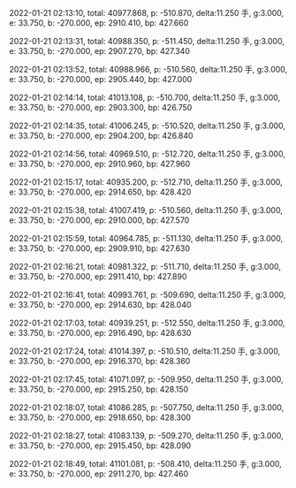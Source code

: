 2022-01-21 02:13:10, total: 40977.868, p: -510.870, delta:11.250 手, g:3.000, e: 33.750, b: -270.000, ep: 2910.410, bp: 427.660

2022-01-21 02:13:31, total: 40988.350, p: -511.450, delta:11.250 手, g:3.000, e: 33.750, b: -270.000, ep: 2907.270, bp: 427.340

2022-01-21 02:13:52, total: 40988.966, p: -510.560, delta:11.250 手, g:3.000, e: 33.750, b: -270.000, ep: 2905.440, bp: 427.000

2022-01-21 02:14:14, total: 41013.108, p: -510.700, delta:11.250 手, g:3.000, e: 33.750, b: -270.000, ep: 2903.300, bp: 426.750

2022-01-21 02:14:35, total: 41006.245, p: -510.520, delta:11.250 手, g:3.000, e: 33.750, b: -270.000, ep: 2904.200, bp: 426.840

2022-01-21 02:14:56, total: 40969.510, p: -512.720, delta:11.250 手, g:3.000, e: 33.750, b: -270.000, ep: 2910.960, bp: 427.960

2022-01-21 02:15:17, total: 40935.200, p: -512.710, delta:11.250 手, g:3.000, e: 33.750, b: -270.000, ep: 2914.650, bp: 428.420

2022-01-21 02:15:38, total: 41007.419, p: -510.560, delta:11.250 手, g:3.000, e: 33.750, b: -270.000, ep: 2910.000, bp: 427.570

2022-01-21 02:15:59, total: 40964.785, p: -511.130, delta:11.250 手, g:3.000, e: 33.750, b: -270.000, ep: 2909.910, bp: 427.630

2022-01-21 02:16:21, total: 40981.322, p: -511.710, delta:11.250 手, g:3.000, e: 33.750, b: -270.000, ep: 2911.410, bp: 427.890

2022-01-21 02:16:41, total: 40993.761, p: -509.690, delta:11.250 手, g:3.000, e: 33.750, b: -270.000, ep: 2914.630, bp: 428.040

2022-01-21 02:17:03, total: 40939.251, p: -512.550, delta:11.250 手, g:3.000, e: 33.750, b: -270.000, ep: 2916.490, bp: 428.630

2022-01-21 02:17:24, total: 41014.397, p: -510.510, delta:11.250 手, g:3.000, e: 33.750, b: -270.000, ep: 2916.370, bp: 428.360

2022-01-21 02:17:45, total: 41071.097, p: -509.950, delta:11.250 手, g:3.000, e: 33.750, b: -270.000, ep: 2915.250, bp: 428.150

2022-01-21 02:18:07, total: 41086.285, p: -507.750, delta:11.250 手, g:3.000, e: 33.750, b: -270.000, ep: 2918.650, bp: 428.300

2022-01-21 02:18:27, total: 41083.139, p: -509.270, delta:11.250 手, g:3.000, e: 33.750, b: -270.000, ep: 2915.450, bp: 428.090

2022-01-21 02:18:49, total: 41101.081, p: -508.410, delta:11.250 手, g:3.000, e: 33.750, b: -270.000, ep: 2911.270, bp: 427.460